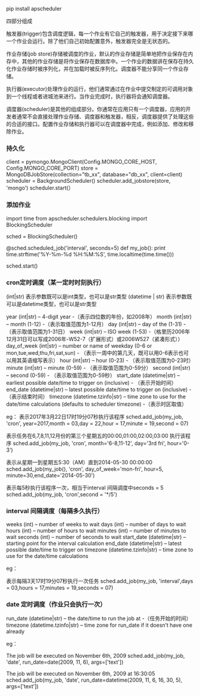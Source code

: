 pip install apscheduler

四部分组成

触发器(trigger)包含调度逻辑，每一个作业有它自己的触发器，用于决定接下来哪一个作业会运行。除了他们自己初始配置意外，触发器完全是无状态的。

作业存储(job store)存储被调度的作业，默认的作业存储是简单地把作业保存在内存中，其他的作业存储是将作业保存在数据库中。一个作业的数据讲在保存在持久化作业存储时被序列化，并在加载时被反序列化。调度器不能分享同一个作业存储。

执行器(executor)处理作业的运行，他们通常通过在作业中提交制定的可调用对象到一个线程或者进城池来进行。当作业完成时，执行器将会通知调度器。

调度器(scheduler)是其他的组成部分。你通常在应用只有一个调度器，应用的开发者通常不会直接处理作业存储、调度器和触发器，相反，调度器提供了处理这些的合适的接口。配置作业存储和执行器可以在调度器中完成，例如添加、修改和移除作业。　


### 持久化
client = pymongo.MongoClient(Config.MONGO_CORE_HOST, Config.MONGO_CORE_PORT)
store = MongoDBJobStore(collection="tb_xx", database="db_xx", client=client)
scheduler = BackgroundScheduler()
scheduler.add_jobstore(store, 'mongo')
scheduler.start(）


### 添加作业
import time
from apscheduler.schedulers.blocking import BlockingScheduler
 
sched = BlockingScheduler()
 
@sched.scheduled_job('interval', seconds=5)
def my_job():
    print time.strftime('%Y-%m-%d %H:%M:%S', time.localtime(time.time()))
 
sched.start()


### cron定时调度（某一定时时刻执行）
(int|str) 表示参数既可以是int类型，也可以是str类型
(datetime | str) 表示参数既可以是datetime类型，也可以是str类型
 
year (int|str) – 4-digit year -（表示四位数的年份，如2008年）
month (int|str) – month (1-12) -（表示取值范围为1-12月）
day (int|str) – day of the (1-31) -（表示取值范围为1-31日）
week (int|str) – ISO week (1-53) -（格里历2006年12月31日可以写成2006年-W52-7（扩展形式）或2006W527（紧凑形式））
day_of_week (int|str) – number or name of weekday (0-6 or mon,tue,wed,thu,fri,sat,sun) - （表示一周中的第几天，既可以用0-6表示也可以用其英语缩写表示）
hour (int|str) – hour (0-23) - （表示取值范围为0-23时）
minute (int|str) – minute (0-59) - （表示取值范围为0-59分）
second (int|str) – second (0-59) - （表示取值范围为0-59秒）
start_date (datetime|str) – earliest possible date/time to trigger on (inclusive) - （表示开始时间）
end_date (datetime|str) – latest possible date/time to trigger on (inclusive) - （表示结束时间）
timezone (datetime.tzinfo|str) – time zone to use for the date/time calculations (defaults to scheduler timezone) -（表示时区取值）

eg：
表示2017年3月22日17时19分07秒执行该程序
sched.add_job(my_job, 'cron', year=2017,month = 03,day = 22,hour = 17,minute = 19,second = 07)

表示任务在6,7,8,11,12月份的第三个星期五的00:00,01:00,02:00,03:00 执行该程序
sched.add_job(my_job, 'cron', month='6-8,11-12', day='3rd fri', hour='0-3')
 
表示从星期一到星期五5:30（AM）直到2014-05-30 00:00:00
sched.add_job(my_job(), 'cron', day_of_week='mon-fri', hour=5, minute=30,end_date='2014-05-30')
 
表示每5秒执行该程序一次，相当于interval 间隔调度中seconds = 5
sched.add_job(my_job, 'cron',second = '*/5')


### interval 间隔调度（每隔多久执行）

weeks (int) – number of weeks to wait
days (int) – number of days to wait
hours (int) – number of hours to wait
minutes (int) – number of minutes to wait
seconds (int) – number of seconds to wait
start_date (datetime|str) – starting point for the interval calculation
end_date (datetime|str) – latest possible date/time to trigger on
timezone (datetime.tzinfo|str) – time zone to use for the date/time calculations

eg：

表示每隔3天17时19分07秒执行一次任务
sched.add_job(my_job, 'interval',days  = 03,hours = 17,minutes = 19,seconds = 07)

### date 定时调度（作业只会执行一次）


run_date (datetime|str) – the date/time to run the job at  -（任务开始的时间）
timezone (datetime.tzinfo|str) – time zone for run_date if it doesn’t have one already

eg：

The job will be executed on November 6th, 2009
sched.add_job(my_job, 'date', run_date=date(2009, 11, 6), args=['text'])

The job will be executed on November 6th, 2009 at 16:30:05
sched.add_job(my_job, 'date', run_date=datetime(2009, 11, 6, 16, 30, 5), args=['text'])
 
 

